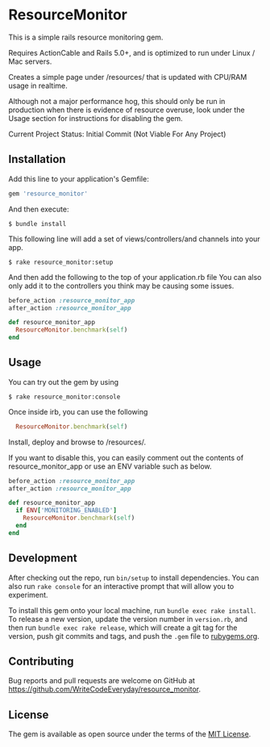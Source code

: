 # ResourceMonitor

This is a simple rails resource monitoring gem.

Requires ActionCable and Rails 5.0+, and is optimized to run under Linux / Mac servers.

Creates a simple page under /resources/ that is updated with CPU/RAM usage in realtime.

Although not a major performance hog, this should only be run in production when there is evidence of resource overuse, look under the Usage section for instructions for disabling the gem.

Current Project Status: Initial Commit (Not Viable For Any Project)

## Installation

Add this line to your application's Gemfile:

```ruby
gem 'resource_monitor'
```

And then execute:

    $ bundle install

This following line will add a set of views/controllers/and channels into your app.

    $ rake resource_monitor:setup

And then add the following to the top of your application.rb file
You can also only add it to the controllers you think may be causing some issues.

```ruby
before_action :resource_monitor_app
after_action :resource_monitor_app

def resource_monitor_app
  ResourceMonitor.benchmark(self)
end
```

## Usage

You can try out the gem by using

    $ rake resource_monitor:console

Once inside irb, you can use the following

```ruby
  ResourceMonitor.benchmark(self)
```

Install, deploy and browse to /resources/.

If you want to disable this, you can easily comment out the contents of resource_monitor_app or use an ENV variable such as below.

```ruby
before_action :resource_monitor_app
after_action :resource_monitor_app

def resource_monitor_app
  if ENV['MONITORING_ENABLED']
    ResourceMonitor.benchmark(self)
  end
end
```

## Development

After checking out the repo, run `bin/setup` to install dependencies. You can also run `rake console` for an interactive prompt that will allow you to experiment.

To install this gem onto your local machine, run `bundle exec rake install`. To release a new version, update the version number in `version.rb`, and then run `bundle exec rake release`, which will create a git tag for the version, push git commits and tags, and push the `.gem` file to [rubygems.org](https://rubygems.org).

## Contributing

Bug reports and pull requests are welcome on GitHub at https://github.com/WriteCodeEveryday/resource_monitor.


## License

The gem is available as open source under the terms of the [MIT License](http://opensource.org/licenses/MIT).
